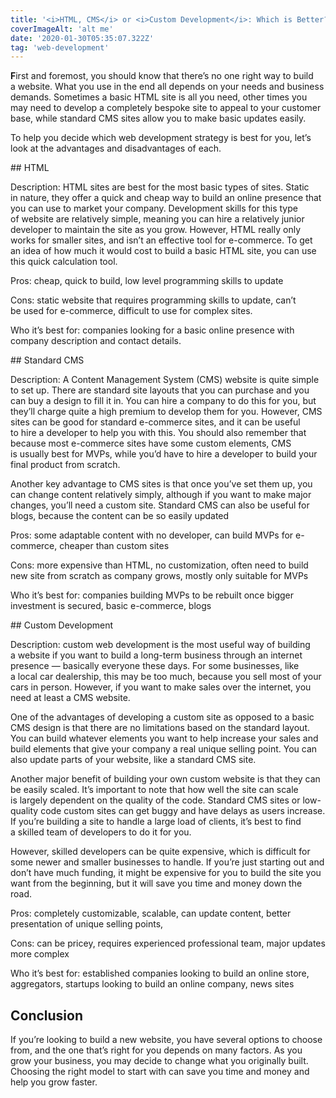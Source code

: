 ```yaml
---
title: '<i>HTML, CMS</i> or <i>Custom Development</i>: Which is Better?'
coverImageAlt: 'alt me'
date: '2020-01-30T05:35:07.322Z'
tag: 'web-development'
---
```


**F**irst and foremost, you should know that there’s no one right way to build a website. What you use in the end all depends on your needs and business demands. Sometimes a basic HTML site is all you need, other times you may need to develop a completely bespoke site to appeal to your customer base, while standard CMS sites allow you to make basic updates easily.

To help you decide which web development strategy is best for you, let’s look at the advantages and disadvantages of each.

<ParagraphWithImage imageName="html">
## HTML

<p>Description: HTML sites are best for the most basic types of sites. Static in nature, they offer a quick and cheap way to build an online presence that you can use to market your company. Development skills for this type of website are relatively simple, meaning you can hire a relatively junior developer to maintain the site as you grow. However, HTML really only works for smaller sites, and isn’t an effective tool for <span class="no-wrap">e-commerce</span>. To get an idea of how much it would cost to build a basic HTML site, you can use this quick calculation tool.</p>

<p>Pros: cheap, quick to build, low level programming skills to update</p>

<p>Cons: static website that requires programming skills to update, can’t be used for <span class="no-wrap">e-commerce</span>, difficult to use for complex sites.</p>

<p>Who it’s best for: companies looking for a basic online presence with company description and contact details.</p>
</ParagraphWithImage>

<ParagraphWithImage imageName="cms">
## Standard CMS

<p>Description: A Content Management System (CMS) website is quite simple to set up. There are standard site layouts that you can purchase and you can buy a design to fill it in. You can hire a company to do this for you, but they’ll charge quite a high premium to develop them for you. However, CMS sites can be good for standard <span class="no-wrap">e-commerce</span> sites, and it can be useful to hire a developer to help you with this. You should also remember that because most <span class="no-wrap">e-commerce</span> sites have some custom elements, CMS is usually best for MVPs, while you’d have to hire a developer to build your final product from scratch.</p>

<p>Another key advantage to CMS sites is that once you’ve set them up, you can change content relatively simply, although if you want to make major changes, you’ll need a custom site. Standard CMS can also be useful for blogs, because the content can be so easily updated</p>

<p>Pros: some adaptable content with no developer, can build MVPs for <span class="no-wrap">e-commerce</span>, cheaper than custom sites</p>

<p>Cons: more expensive than HTML, no customization, often need to build new site from scratch as company grows, mostly only suitable for MVPs</p>

<p>Who it’s best for: companies building MVPs to be rebuilt once bigger investment is secured, basic <span class="no-wrap">e-commerce</span>, blogs</p>
</ParagraphWithImage>

<ParagraphWithImage imageName="custom-development">
## Custom Development

<p>Description: custom web development is the most useful way of building a website if you want to build a long-term business through an internet presence — basically everyone these days. For some businesses, like a local car dealership, this may be too much, because you sell most of your cars in person. However, if you want to make sales over the internet, you need at least a CMS website.</p>

<p>One of the advantages of developing a custom site as opposed to a basic CMS design is that there are no limitations based on the standard layout. You can build whatever elements you want to help increase your sales and build elements that give your company a real unique selling point. You can also update parts of your website, like a standard CMS site.</p>

<p>Another major benefit of building your own custom website is that they can be easily scaled. It’s important to note that how well the site can scale is largely dependent on the quality of the code. Standard CMS sites or low-quality code custom sites can get buggy and have delays as users increase. If you’re building a site to handle a large load of clients, it’s best to find a skilled team of developers to do it for you.</p>

<p>However, skilled developers can be quite expensive, which is difficult for some newer and smaller businesses to handle. If you’re just starting out and don’t have much funding, it might be expensive for you to build the site you want from the beginning, but it will save you time and money down the road.</p>

<p>Pros: completely customizable, scalable, can update content, better presentation of unique selling points,</p>

<p>Cons: can be pricey, requires experienced professional team, major updates more complex</p>

<p>Who it’s best for: established companies looking to build an online store, aggregators, startups looking to build an online company, news sites</p>
</ParagraphWithImage>

<Separator type="color-line" lineColor="#D3D3FF" imageName="peopleWithBasket"/>

## Conclusion

If you’re looking to build a new website, you have several options to choose from, and the one that’s right for you depends on many factors. As you grow your business, you may decide to change what you originally built. Choosing the right model to start with can save you time and money and help you grow faster.
